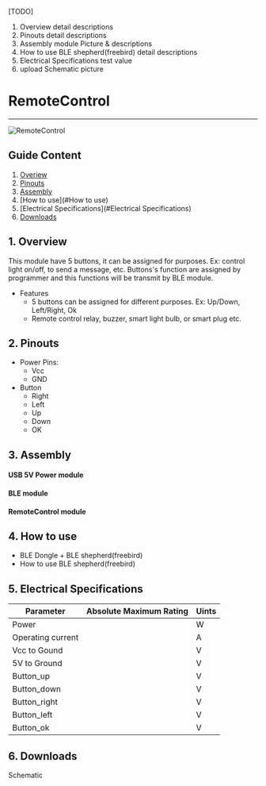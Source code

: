 [TODO]
1. Overview detail descriptions
2. Pinouts detail descriptions
3. Assembly module Picture & descriptions
4. How to use BLE shepherd(freebird) detail descriptions
5. Electrical Specifications test value
6. upload Schematic picture




# RemoteControl 
---  
![RemoteControl ](http://imgur.com/blQHcna "RemoteControl ")  

## Guide Content  

1. [Overiew](#Overiew)  
2. [Pinouts](#Pinouts)  
3. [Assembly](#Assembly)  
4. [How to use](#How to use)  
5. [Electrical Specifications](#Electrical Specifications)  
6. [Downloads](#Downloads)  


<a name="Overiew"></a>
## 1. Overview  

This module have 5 buttons, it can be assigned for purposes. Ex: control light on/off, to send a message, etc. Buttons's function are assigned by programmer and this functions will be transmit by BLE module.  

* Features
  * 5 buttons can be assigned for different purposes. Ex: Up/Down, Left/Right, Ok  
  * Remote control relay, buzzer, smart light bulb, or smart plug etc.

<a name="Pinouts"></a>
## 2. Pinouts  

* Power Pins:  
  * Vcc  
  * GND  
* Button  
  * Right  
  * Left  
  * Up  
  * Down  
  * OK  

<a name="Assembly"></a>
## 3. Assembly  

#### USB 5V Power module  
#### BLE module  
#### RemoteControl module  

<a name="How to use"></a>
## 4. How to use  

* BLE Dongle + BLE shepherd(freebird)  
* How to use BLE shepherd(freebird)  

<a name="Electrical Specifications"></a>
## 5. Electrical Specifications   

| Parameter         | Absolute Maximum Rating  | Uints  
|-------------------|--------------------------|-------------  
| Power             |                          |  W  
| Operating current |                          |  A  
| Vcc to Gound      |                          |  V  
| 5V to Ground      |                          |  V  
| Button_up         |                          |  V  
| Button_down       |                          |  V  
| Button_right      |                          |  V  
| Button_left       |                          |  V  
| Button_ok         |                          |  V  

<a name="Downloads"></a>
## 6. Downloads  

Schematic  

